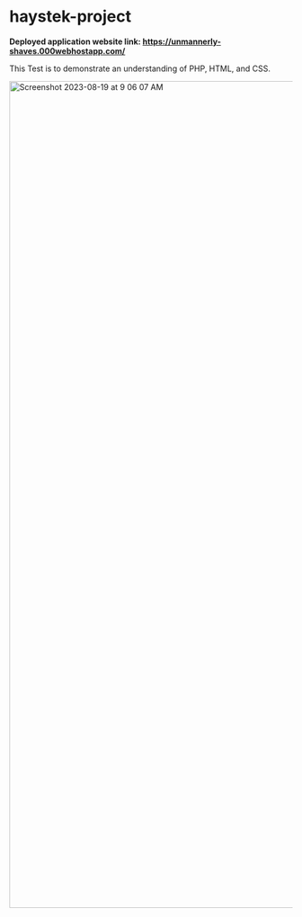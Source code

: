 # haystek-project
**Deployed application website link: https://unmannerly-shaves.000webhostapp.com/**

This Test is to demonstrate an understanding of PHP, HTML, and CSS.

<img width="1470" alt="Screenshot 2023-08-19 at 9 06 07 AM" src="https://github.com/Rohit-Masiwal/haystek-static-website/assets/88874168/1de17d8b-aa5c-46db-bb73-167a1398c95a">


